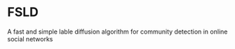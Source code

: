 # FSLD
A fast and simple lable diffusion algorithm for community detection in online social networks
